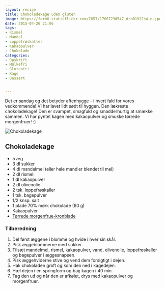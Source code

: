 ```yaml
---
layout: recipe
title: Chokoladekage uden gluten
image: https://farm8.staticflickr.com/7657/17067298547_dcb01922b4_n.jpg
date: 2015-04-26 21:06
tags:
- Rismel
- Mandel
- Loppefrøskaller
- Kakaopulver
- Chokolade
categories:
- Opskrift
- Mælkefri
- Glutenfri
- Kage
- Dessert


---
```


Det er søndag og det betyder aftenhygge - i hvert fald for vores vedkommende! Vi har lavet lidt sødt til hyggen. Den lækreste chokoladekage! Den er svampet, smagfuld og smadderhurtig at smække sammen. Vi har pyntet kagen med kakaopulver og smukke tørrede morgenfruer! :)

![Chokoladekage](https://farm8.staticflickr.com/7657/17067298547_dcb01922b4_z.jpg) 




## Chokoladekage
- 5 æg
- 3 dl sukker
- 4 dl mandelmel (eller hele mandler blendet til mel)
- 2 dl rismel
- 1 dl kakaopulver
- 2 dl olivenolie
- 2 tsk. loppefrøskaller
- 1 tsk. bagepulver
- 1/2 knsp. salt
- 1 plade 70% mørk chokolade (80 g) 
- Kakaopulver
- [Tørrede morgenfrue-kronblade](http://info.nyborggaard.dk/morgenfrue.php)


### Tilberedning
1. Del først æggene i blomme og hvide i hver sin skål. 
2. Pisk æggeblommerne med sukker.
3. Tilsæt mandelmel, rismel, kakaopulver, vand, olivenolie, loppefrøskaller og bagepulver i æggesnapsen.
4. Pisk æggehviderne stive og vend dem forsigtigt i dejen.
5. Hak chokoladen groft og kom den ned i kagedejen.
5. Hæl dejen i en springform og bag kagen i 40 min.
6. Tag den ud og når den er afkølet, drys med kakaopulver og morgenfruer.


















